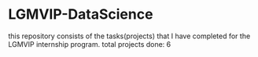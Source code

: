 # LGMVIP-DataScience
this repository consists of the tasks(projects) that I have completed for the LGMVIP internship program.
total projects done: 6
